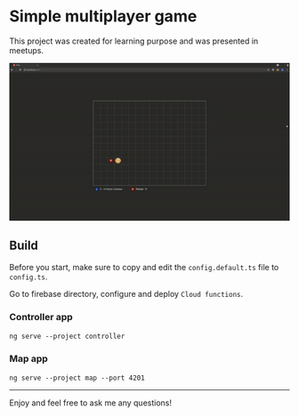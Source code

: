 # Simple multiplayer game

This project was created for learning purpose and was presented in meetups.

[![Demo](./demo.gif)](Demo)

## Build

Before you start, make sure to copy and edit the `config.default.ts` file to `config.ts`.

Go to firebase directory, configure and deploy `Cloud functions`.

### Controller app
```
ng serve --project controller
```

### Map app
```
ng serve --project map --port 4201
```

-------------

Enjoy and feel free to ask me any questions!
